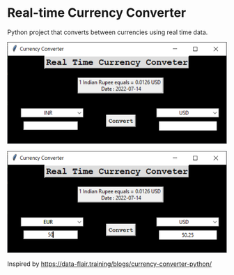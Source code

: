 # Real-time Currency Converter

Python project that converts between currencies using real time data.

![Convertor](https://github.com/sanjana707/Real-time-Currency-Converter/blob/main/Snaps/snap1.PNG)

![Convertor](https://github.com/sanjana707/Real-time-Currency-Converter/blob/main/Snaps/snap2.PNG)



Inspired by https://data-flair.training/blogs/currency-converter-python/
